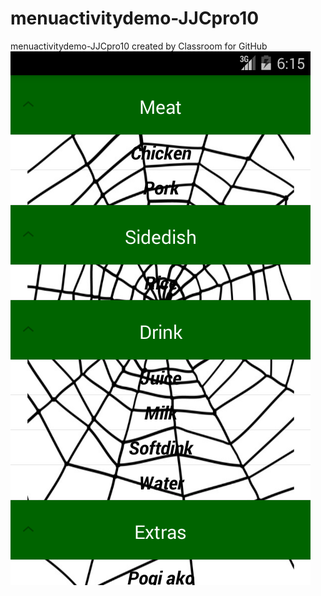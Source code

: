 # menuactivitydemo-JJCpro10
menuactivitydemo-JJCpro10 created by Classroom for GitHub
![screenshot](device-2015-11-22-191537.png)
